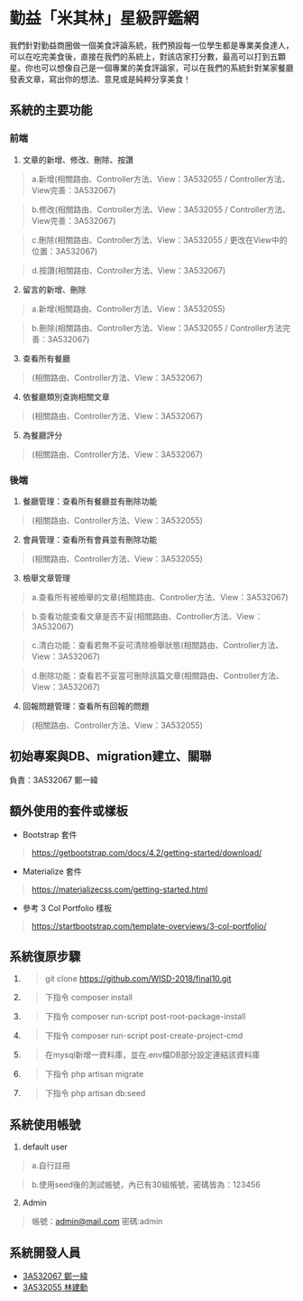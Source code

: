 

# 勤益「米其林」星級評鑑網

我們針對勤益商圈做一個美食評論系統，我們預設每一位學生都是專業美食達人，可以在吃完美食後，直接在我們的系統上，對該店家打分數，最高可以打到五顆星。你也可以想像自己是一個專業的美食評論家，可以在我們的系統針對某家餐廳發表文章，寫出你的想法、意見或是純粹分享美食！

## 系統的主要功能
### 前端
1. 文章的新增、修改、刪除、按讚
> a.新增(相關路由、Controller方法、View：3A532055 / Controller方法、View完善：3A532067)

> b.修改(相關路由、Controller方法、View：3A532055 / Controller方法、View完善：3A532067)

> c.刪除(相關路由、Controller方法、View：3A532055 / 更改在View中的位置：3A532067)

> d.按讚(相關路由、Controller方法、View：3A532067)

2. 留言的新增、刪除
> a.新增(相關路由、Controller方法、View：3A532055)

> b.刪除(相關路由、Controller方法、View：3A532055 / Controller方法完善：3A532067)

3. 查看所有餐廳
> (相關路由、Controller方法、View：3A532067)

4. 依餐廳類別查詢相關文章
> (相關路由、Controller方法、View：3A532067)

5. 為餐廳評分
> (相關路由、Controller方法、View：3A532067)

### 後端
1. 餐廳管理：查看所有餐廳並有刪除功能
> (相關路由、Controller方法、View：3A532055)

2. 會員管理：查看所有會員並有刪除功能
> (相關路由、Controller方法、View：3A532055)

3. 檢舉文章管理
> a.查看所有被檢舉的文章(相關路由、Controller方法、View：3A532067)

> b.查看功能查看文章是否不妥(相關路由、Controller方法、View：3A532067)

> c.清白功能：查看若無不妥可清除檢舉狀態(相關路由、Controller方法、View：3A532067)

> d.刪除功能：查看若不妥當可刪除該篇文章(相關路由、Controller方法、View：3A532067)

4. 回報問題管理：查看所有回報的問題
> (相關路由、Controller方法、View：3A532055)

## 初始專案與DB、migration建立、關聯
負責：3A532067 鄭一緯

## 額外使用的套件或樣板
- Bootstrap 套件
> https://getbootstrap.com/docs/4.2/getting-started/download/
- Materialize 套件
> https://materializecss.com/getting-started.html
- 參考 3 Col Portfolio 樣板
> https://startbootstrap.com/template-overviews/3-col-portfolio/

## 系統復原步驟
1. > git clone https://github.com/WISD-2018/final10.git
2. > 下指令 composer install
3. > 下指令 composer run-script post-root-package-install
4. > 下指令 composer run-script post-create-project-cmd
5. > 在mysql新增一資料庫，並在.env檔DB部分設定連結該資料庫
6. > 下指令 php artisan migrate
7. > 下指令 php artisan db:seed

## 系統使用帳號
1. default user
> a.自行註冊

> b.使用seed後的測試帳號，內已有30組帳號，密碼皆為：123456
2. Admin
> 帳號：admin@mail.com 密碼:admin

## 系統開發人員
- [3A532067 鄭一緯](https://github.com/3A532067)
- [3A532055 林建勳](https://github.com/3A532055)
